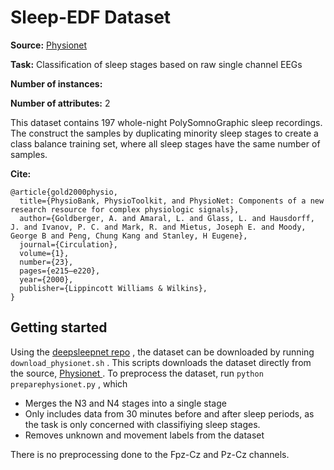 # Sleep-EDF Dataset

**Source:** [ Physionet ](https://www.physionet.org/content/sleep-edfx/1.0.0/ )

**Task:** Classification of sleep stages based on raw single channel EEGs

**Number of instances:**

**Number of attributes:** 2

This dataset contains 197 whole-night PolySomnoGraphic sleep recordings. The construct the samples by duplicating minority sleep stages to create a class balance training set, where all sleep stages have the same number of samples. 

**Cite:** 

```
@article{gold2000physio,
  title={PhysioBank, PhysioToolkit, and PhysioNet: Components of a new research resource for complex physiologic signals},
  author={Goldberger, A. and Amaral, L. and Glass, L. and Hausdorff, J. and Ivanov, P. C. and Mark, R. and Mietus, Joseph E. and Moody, George B and Peng, Chung Kang and Stanley, H Eugene},
  journal={Circulation},
  volume={1},
  number={23},
  pages={e215–e220},
  year={2000},
  publisher={Lippincott Williams & Wilkins},
}
```

## Getting started

Using the [deepsleepnet repo](https://github.com/akaraspt/deepsleepnet) , the dataset can be downloaded by running `download_physionet.sh` . This scripts downloads the dataset directly from the source, [ Physionet ](https://www.physionet.org/content/sleep-edfx/1.0.0/ ). To preprocess the dataset, run  `python preparephysionet.py` , which 

- Merges the N3 and N4 stages into a single stage 
- Only includes data from 30 minutes before and after sleep periods, as the task is only concerned with classifiying sleep stages. 
- Removes unknown and movement labels from the dataset

There is no preprocessing done to the Fpz-Cz and Pz-Cz channels. 

